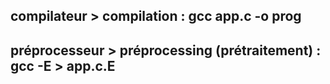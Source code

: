 ## compilateur > compilation  : gcc app.c -o prog

## préprocesseur > préprocessing (prétraitement) : gcc -E > app.c.E
